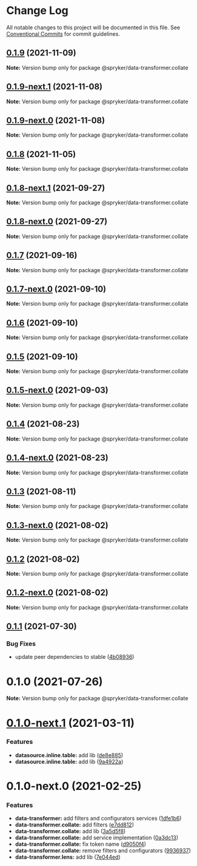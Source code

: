 # Change Log

All notable changes to this project will be documented in this file.
See [Conventional Commits](https://conventionalcommits.org) for commit guidelines.

## [0.1.9](https://github.com/spryker/ui-components/compare/@spryker/data-transformer.collate@0.1.9-next.1...@spryker/data-transformer.collate@0.1.9) (2021-11-09)

**Note:** Version bump only for package @spryker/data-transformer.collate





## [0.1.9-next.1](https://github.com/spryker/ui-components/compare/@spryker/data-transformer.collate@0.1.8...@spryker/data-transformer.collate@0.1.9-next.1) (2021-11-08)

**Note:** Version bump only for package @spryker/data-transformer.collate





## [0.1.9-next.0](https://github.com/spryker/zed-gui/compare/@spryker/data-transformer.collate@0.1.8-next.1...@spryker/data-transformer.collate@0.1.9-next.0) (2021-11-08)

**Note:** Version bump only for package @spryker/data-transformer.collate





## [0.1.8](https://github.com/spryker/ui-components/compare/@spryker/data-transformer.collate@0.1.8-next.1...@spryker/data-transformer.collate@0.1.8) (2021-11-05)

**Note:** Version bump only for package @spryker/data-transformer.collate





## [0.1.8-next.1](https://github.com/spryker/ui-components/compare/@spryker/data-transformer.collate@0.1.7...@spryker/data-transformer.collate@0.1.8-next.1) (2021-09-27)

**Note:** Version bump only for package @spryker/data-transformer.collate





## [0.1.8-next.0](https://github.com/spryker/zed-gui/compare/@spryker/data-transformer.collate@0.1.4...@spryker/data-transformer.collate@0.1.8-next.0) (2021-09-27)

**Note:** Version bump only for package @spryker/data-transformer.collate





## [0.1.7](https://github.com/spryker/ui-components/compare/@spryker/data-transformer.collate@0.1.7-next.0...@spryker/data-transformer.collate@0.1.7) (2021-09-16)

**Note:** Version bump only for package @spryker/data-transformer.collate





## [0.1.7-next.0](https://github.com/spryker/ui-components/compare/@spryker/data-transformer.collate@0.1.6...@spryker/data-transformer.collate@0.1.7-next.0) (2021-09-10)

**Note:** Version bump only for package @spryker/data-transformer.collate





## [0.1.6](https://github.com/spryker/ui-components/compare/@spryker/data-transformer.collate@0.1.5-next.0...@spryker/data-transformer.collate@0.1.6) (2021-09-10)

**Note:** Version bump only for package @spryker/data-transformer.collate





## [0.1.5](https://github.com/spryker/ui-components/compare/@spryker/data-transformer.collate@0.1.5-next.0...@spryker/data-transformer.collate@0.1.5) (2021-09-10)

**Note:** Version bump only for package @spryker/data-transformer.collate





## [0.1.5-next.0](https://github.com/spryker/ui-components/compare/@spryker/data-transformer.collate@0.1.4...@spryker/data-transformer.collate@0.1.5-next.0) (2021-09-03)

**Note:** Version bump only for package @spryker/data-transformer.collate





## [0.1.4](https://github.com/spryker/ui-components/compare/@spryker/data-transformer.collate@0.1.4-next.0...@spryker/data-transformer.collate@0.1.4) (2021-08-23)

**Note:** Version bump only for package @spryker/data-transformer.collate





## [0.1.4-next.0](https://github.com/spryker/ui-components/compare/@spryker/data-transformer.collate@0.1.3...@spryker/data-transformer.collate@0.1.4-next.0) (2021-08-23)

**Note:** Version bump only for package @spryker/data-transformer.collate





## [0.1.3](https://github.com/spryker/ui-components/compare/@spryker/data-transformer.collate@0.1.3-next.0...@spryker/data-transformer.collate@0.1.3) (2021-08-11)

**Note:** Version bump only for package @spryker/data-transformer.collate





## [0.1.3-next.0](https://github.com/spryker/ui-components/compare/@spryker/data-transformer.collate@0.1.2...@spryker/data-transformer.collate@0.1.3-next.0) (2021-08-02)

**Note:** Version bump only for package @spryker/data-transformer.collate





## [0.1.2](https://github.com/spryker/ui-components/compare/@spryker/data-transformer.collate@0.1.2-next.0...@spryker/data-transformer.collate@0.1.2) (2021-08-02)

**Note:** Version bump only for package @spryker/data-transformer.collate





## [0.1.2-next.0](https://github.com/spryker/ui-components/compare/@spryker/data-transformer.collate@0.1.1...@spryker/data-transformer.collate@0.1.2-next.0) (2021-08-02)

**Note:** Version bump only for package @spryker/data-transformer.collate





## [0.1.1](https://github.com/spryker/ui-components/compare/@spryker/data-transformer.collate@0.1.0...@spryker/data-transformer.collate@0.1.1) (2021-07-30)


### Bug Fixes

* update peer dependencies to stable ([4b08936](https://github.com/spryker/ui-components/commit/4b0893691360cf4bd66935aed24873266c98c4e4))





# 0.1.0 (2021-07-26)

**Note:** Version bump only for package @spryker/data-transformer.collate





# [0.1.0-next.1](https://github.com/spryker/ui-components/compare/@spryker/data-transformer.collate@0.1.0-next.0...@spryker/data-transformer.collate@0.1.0-next.1) (2021-03-11)


### Features

* **datasource.inline.table:** add lib ([de8e885](https://github.com/spryker/ui-components/commit/de8e8855e48958daed8515e388d76267f07ed59e))
* **datasource.inline.table:** add lib ([9a4922a](https://github.com/spryker/ui-components/commit/9a4922abf05f78ecd1f8a723773cd206c077db13))





# 0.1.0-next.0 (2021-02-25)


### Features

* **data-transformer:** add filters and configurators services ([1dfe1b6](https://github.com/spryker/ui-components/commit/1dfe1b6b8c84e5742bea658145c46eeca97b3915))
* **data-transformer.collate:** add filters ([e7dd812](https://github.com/spryker/ui-components/commit/e7dd81247ba953d38fc44109a45053c930ec9aa0))
* **data-transformer.collate:** add lib ([3a5d5f8](https://github.com/spryker/ui-components/commit/3a5d5f8fa11efbd8ef1f061ed8cdc48fb0bcbb95))
* **data-transformer.collate:** add service implementation ([0a3dc13](https://github.com/spryker/ui-components/commit/0a3dc13739c712c149645635d72154a64eb2f7ec))
* **data-transformer.collate:** fix token name ([d9050f4](https://github.com/spryker/ui-components/commit/d9050f4531c617cd8c8b64c1f4755f5bce82a45a))
* **data-transformer.collate:** remove filters and configurators ([9936937](https://github.com/spryker/ui-components/commit/99369375894d028e4b0364d5a9a77d5d420d11ba))
* **data-transformer.lens:** add lib ([7e044ed](https://github.com/spryker/ui-components/commit/7e044ed92fa7a35daca3c70529d0b77a33d2cd0c))
